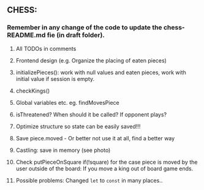 ## CHESS:

### Remember in any change of the code to update the chess-README.md fie (in draft folder).

1. All TODOs in comments
2. Frontend design (e.g. Organize the placing of eaten pieces)

3. initializePieces(): work with null values and eaten pieces, work with initial value if session is empty.
4. checkKings()

5. Global variables etc. eg. findMovesPiece
6. isThreatened? When should it be called? If opponent plays?

7. Optimize structure so state can be easily saved!!!
8. Save piece.moved - Or better not use it at all, find a better way

9. Castling: save in memory (see photo)
10. Check putPieceOnSquare if(!square) for the case piece is moved by the user outside of the board:
    If you move a king out of board game ends.

11. Possible problems: Changed `let` to `const` in many places..

